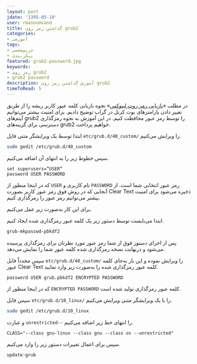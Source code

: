 ```yaml
---
layout: post            
jdate: '1395-05-10'      
user: rmasoumvand            
title: گذاشتن رمز روی grub2 
categories:
- آموزشی
tags:
- حریم‌شخصی
- پیکربندی
featured: grub2-password.jpg            
keywords:
- رمز روی grub2
- grub2 password
description: آموزش گذاشتن رمز روی grub2
timeToRead: 5
---
```


در مطلب «[بازیابی رمز روت لینوکس](http://linuxihaa.ir/%D8%A8%D8%A7%D8%B2%DB%8C%D8%A7%D8%A8%DB%8C-%D8%B1%D9%85%D8%B2-%D8%B1%D9%88%D8%AA-%D9%84%DB%8C%D9%86%D9%88%DA%A9%D8%B3/)» نحوه بازیابی کلمه عبور کاربر ریشه را از طریق تغییر دادن پارامترهای بوت کرنل در گراب توضیح دادیم. برای امنیت بیشتر می‌توانیم آیتم‌های grub2 را توسط رمز عبور محافظت کنیم. در این آموزش به نحوه رمزگذاری دسترسی برای گزینه‌های grub2 خواهیم پرداخت.

ابتدا توسط یک ویرایشگر متنی فایل `etc/grub.d/40_custom/` را ویرایش می‌کنیم.

```sh  
sudo gedit /etc/grub.d/40_custom  
```

سپس خطوط زیر را به انتهای آن اضافه می‌کنیم.

```  
set superusers=”USER”  
password USER PASSWORD  
```

که در اینجا منظور از `USER‍‍‍‍` نام کاربری و `PASSWORD` رمز عبور انتخابی شما است. از آنجایی که در روش فوق رمز عبور کاربر بصورت Clear Text ذخیره می‌شود برای امنیت بیشتر می‌توانیم رمز عبور را رمزگذاری کنیم.

برای این کار به‌صورت زیر عمل می‌کنیم.

ابتدا می‌بایست توسط دستور زیر یک کلمه عبور رمزگذاری شده ایجاد کنیم.

```sh  
grub-mkpasswd-pbkdf2  
```

پس از اجرای دستور فوق از شما رمز عبور مورد نظرتان برای رمزگذاری پرسیده می‌شود و درنهایت نسخه رمزگذاری شده کلمه عبور شما را نمایش می‌دهد.

سپس مجدداً فایل `etc/grub.d/40_custom/` را ویرایش نموده و این بار به‌جای کلمه عبور Clear Text کلمه عبور رمزگذاری شده را به‌صورت زیر وارد نمایید.

```  
password USER grub.pbkdf2 ENCRYPTED PASSWORD  
```

که در اینجا منظور از `ENCRYPTED PASSWORD` کلمه عبور رمزگذاری تولید شده است.

سپس فایل `etc/grub.d/10_linux/` را با یک ویرایشگر متنی ویرایش می‌کنیم.

```sh  
sudo gedit /etc/grub.d/10_linux  
```

و عبارت `unrestricted--` را انتهای خط زیر اضافه می‌کنیم.

``` 
CLASS="--class gnu-linux --class gnu --class os --unrestricted"  
```

سپس برای اعمال تغییرات دستور زیر را وارد می‌کنیم.

```sh  
update-grub  
```
